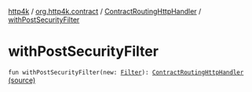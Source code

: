 [http4k](../../index.md) / [org.http4k.contract](../index.md) / [ContractRoutingHttpHandler](index.md) / [withPostSecurityFilter](./with-post-security-filter.md)

# withPostSecurityFilter

`fun withPostSecurityFilter(new: `[`Filter`](../../org.http4k.core/-filter/index.md)`): `[`ContractRoutingHttpHandler`](index.md) [(source)](https://github.com/http4k/http4k/blob/master/http4k-contract/src/main/kotlin/org/http4k/contract/ContractRoutingHttpHandler.kt#L27)